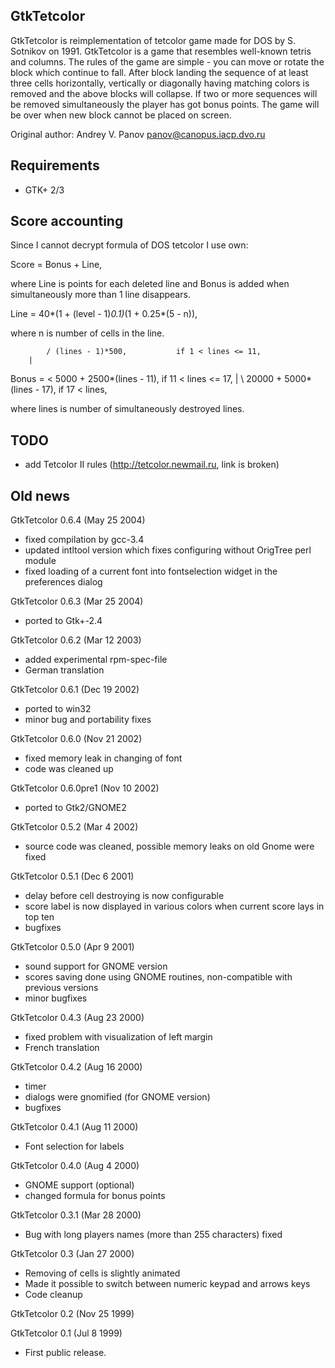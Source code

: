 ## GtkTetcolor

GtkTetcolor is reimplementation of tetcolor game made for DOS by 
S. Sotnikov on 1991. GtkTetcolor is a game that resembles well-known tetris
and columns. The rules of the game are simple - you can move or rotate
the block which continue to fall. After block landing the sequence of at
least three cells horizontally, vertically or diagonally having matching
colors is removed and the above blocks will collapse. If two or more
sequences will be removed simultaneously the player has got bonus
points. The game will be over when new block cannot be placed on screen. 

Original author: Andrey V. Panov <panov@canopus.iacp.dvo.ru>


## Requirements

- GTK+ 2/3


## Score accounting

Since I cannot decrypt formula of DOS tetcolor I use own:

   Score = Bonus + Line,

where Line is points for each deleted line and Bonus is added when
simultaneously more than 1 line disappears.

   Line = 40*(1 + (level - 1)*0.1)*(1 + 0.25*(5 - n)),

where n is number of cells in the line.   

            / (lines - 1)*500,           if 1 < lines <= 11,
	    |
   Bonus = <  5000 + 2500*(lines - 11),  if 11 < lines <= 17,
            |
	    \ 20000 + 5000*(lines - 17), if 17 < lines,

where lines is number of simultaneously destroyed lines.


## TODO

- add Tetcolor II rules (http://tetcolor.newmail.ru, link is broken)


## Old news

GtkTetcolor 0.6.4   (May 25 2004)

- fixed compilation by gcc-3.4
- updated intltool version which fixes configuring without OrigTree 
   perl module
- fixed loading of a current font into fontselection widget in the preferences 
   dialog

GtkTetcolor 0.6.3   (Mar 25 2004)

- ported to Gtk+-2.4

GtkTetcolor 0.6.2   (Mar 12 2003)

- added experimental rpm-spec-file
- German translation

GtkTetcolor 0.6.1   (Dec 19 2002)

- ported to win32
- minor bug and portability fixes

GtkTetcolor 0.6.0   (Nov 21 2002)

- fixed memory leak in changing of font
- code was cleaned up

GtkTetcolor 0.6.0pre1 (Nov 10 2002)

- ported to Gtk2/GNOME2

GtkTetcolor 0.5.2   (Mar 4 2002)

- source code was cleaned, possible memory leaks on old Gnome were fixed
 
GtkTetcolor 0.5.1   (Dec 6 2001)

- delay before cell destroying is now configurable
- score label is now displayed in various colors when current score lays in top ten
- bugfixes

GtkTetcolor 0.5.0   (Apr 9 2001)

- sound support for GNOME version
- scores saving done using GNOME routines, non-compatible with previous versions
- minor bugfixes

GtkTetcolor 0.4.3   (Aug 23 2000)

- fixed problem with visualization of left margin
- French translation

GtkTetcolor 0.4.2   (Aug 16 2000)

- timer 
- dialogs were gnomified (for GNOME version)
- bugfixes

GtkTetcolor 0.4.1   (Aug 11 2000)

- Font selection for labels 

GtkTetcolor 0.4.0   (Aug 4 2000)

- GNOME support (optional)
- changed formula for bonus points

GtkTetcolor 0.3.1   (Mar 28 2000)

- Bug with long players names (more than 255 characters) fixed 
 
GtkTetcolor 0.3     (Jan 27 2000)

- Removing of cells is slightly animated
- Made it possible to switch between numeric keypad and arrows keys
- Code cleanup

GtkTetcolor 0.2     (Nov 25 1999)

GtkTetcolor 0.1     (Jul 8 1999)

- First public release.
 